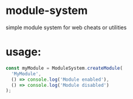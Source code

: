 # module-system
simple module system for web cheats or utilities

# usage: 
```js
const myModule = ModuleSystem.createModule(
  'MyModule',
  () => console.log('Module enabled'),
  () => console.log('Module disabled')
);
```
